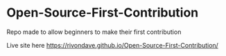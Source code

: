 # Open-Source-First-Contribution
Repo made to allow beginners to make their first contribution

Live site here https://rivondave.github.io/Open-Source-First-Contribution/
